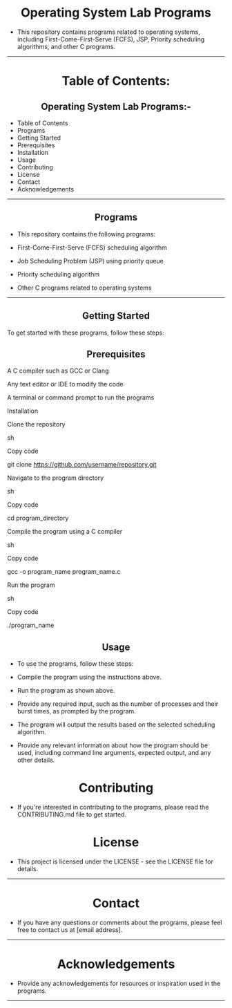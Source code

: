 <h1 align="center">Operating System Lab Programs</h1>

- This repository contains programs related to operating systems, including First-Come-First-Serve (FCFS), JSP, Priority scheduling algorithms, and other C programs.
<hr>
<h1 align="center">Table of Contents:</h1>

<h2 align="center">Operating System Lab Programs:-</h2>

- Table of Contents
- Programs
- Getting Started
- Prerequisites
- Installation
- Usage
- Contributing
- License
- Contact
- Acknowledgements
<hr>
<h2 align="center">Programs</h2>

- This repository contains the following programs:

- First-Come-First-Serve (FCFS) scheduling algorithm

- Job Scheduling Problem (JSP) using priority queue

- Priority scheduling algorithm

- Other C programs related to operating systems
<hr>
<h2 align="center">Getting Started</h2>

To get started with these programs, follow these steps:

<h2 align="center">Prerequisites</h2>

A C compiler such as GCC or Clang

Any text editor or IDE to modify the code

A terminal or command prompt to run the programs

Installation

Clone the repository

sh

Copy code

git clone https://github.com/username/repository.git

Navigate to the program directory

sh

Copy code

cd program_directory

Compile the program using a C compiler

sh

Copy code

gcc -o program_name program_name.c

Run the program

sh

Copy code

./program_name

<h2 align="center">Usage</h2>

- To use the programs, follow these steps:

- Compile the program using the instructions above.

- Run the program as shown above.

- Provide any required input, such as the number of processes and their burst times, as prompted by the program.

- The program will output the results based on the selected scheduling algorithm.

- Provide any relevant information about how the program should be used, including command line arguments, expected output, and any other details.

<h1 align="center">Contributing</h1>

- If you're interested in contributing to the programs, please read the CONTRIBUTING.md file to get started.

<h1 align="center">License</h1>

- This project is licensed under the LICENSE - see the LICENSE file for details.
<hr>
<h1 align="center">Contact</h1>

- If you have any questions or comments about the programs, please feel free to contact us at [email address].
<hr>
<h1 align="center">Acknowledgements</h1>

- Provide any acknowledgements for resources or inspiration used in the programs.
<hr>
